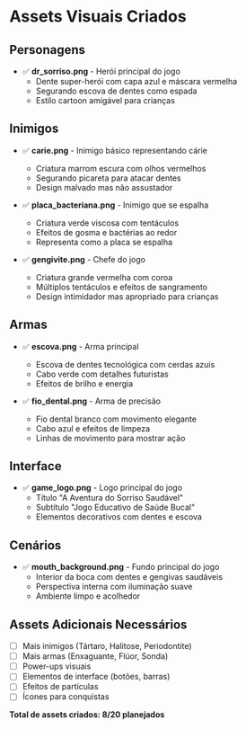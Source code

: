# Assets Visuais Criados

## Personagens
- ✅ **dr_sorriso.png** - Herói principal do jogo
  - Dente super-herói com capa azul e máscara vermelha
  - Segurando escova de dentes como espada
  - Estilo cartoon amigável para crianças

## Inimigos
- ✅ **carie.png** - Inimigo básico representando cárie
  - Criatura marrom escura com olhos vermelhos
  - Segurando picareta para atacar dentes
  - Design malvado mas não assustador

- ✅ **placa_bacteriana.png** - Inimigo que se espalha
  - Criatura verde viscosa com tentáculos
  - Efeitos de gosma e bactérias ao redor
  - Representa como a placa se espalha

- ✅ **gengivite.png** - Chefe do jogo
  - Criatura grande vermelha com coroa
  - Múltiplos tentáculos e efeitos de sangramento
  - Design intimidador mas apropriado para crianças

## Armas
- ✅ **escova.png** - Arma principal
  - Escova de dentes tecnológica com cerdas azuis
  - Cabo verde com detalhes futuristas
  - Efeitos de brilho e energia

- ✅ **fio_dental.png** - Arma de precisão
  - Fio dental branco com movimento elegante
  - Cabo azul e efeitos de limpeza
  - Linhas de movimento para mostrar ação

## Interface
- ✅ **game_logo.png** - Logo principal do jogo
  - Título "A Aventura do Sorriso Saudável"
  - Subtítulo "Jogo Educativo de Saúde Bucal"
  - Elementos decorativos com dentes e escova

## Cenários
- ✅ **mouth_background.png** - Fundo principal do jogo
  - Interior da boca com dentes e gengivas saudáveis
  - Perspectiva interna com iluminação suave
  - Ambiente limpo e acolhedor

## Assets Adicionais Necessários
- [ ] Mais inimigos (Tártaro, Halitose, Periodontite)
- [ ] Mais armas (Enxaguante, Flúor, Sonda)
- [ ] Power-ups visuais
- [ ] Elementos de interface (botões, barras)
- [ ] Efeitos de partículas
- [ ] Ícones para conquistas

**Total de assets criados: 8/20 planejados**

